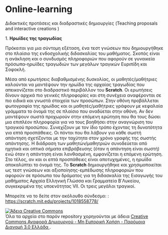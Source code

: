 # Online-learning

Διδακτικές προτάσεις και διαδραστικές δημιουργίες (Teaching proposals and interactive creations )

1\. **Ηρωϊδες της τραγωδίας**

Πρόκειται για μια σύντομη εξέταση, ένα τεστ γνώσεων που δημιουργήθηκε στο πλαίσιο της ενδοσχολικής διδασκαλίας του μαθήματος. Σκοπός είναι η ανάκληση και ο συνδυσμός πληροφοριών που αφορούν σε γυναικεία πρόσωπα-ηρωϊδες τραγωδιών των μεγάλων τραγικών Ευριπίδη και Σοφοκλή.

Μέσα από ερωτήσεις διαβαθμισμένης δυσκολίας, οι μαθητές/μαθήτριες καλούνται να μαντέψουν την ηρωϊδα της αρχαίας τραγωδίας που απεικονίζεται στο διαδραστικό περιβάλλον του **Scratch**. Οι ερωτήσεις δίνουν αρχικά πιο γενικές πληροφορίες και στη συνέχεια αναφέρονται σε πιο ειδικά και γνωστά στοιχεία των προσώπων. Στην οθόνη προβάλλεται φωτογραφία της ηρωίδας και οι μαθητές/μαθήτριες γράφουν με κεφαλαία γράμματα το όνομά της σε πλαίσιο που αναδύεται στην οθόνη. Αν δεν μαντέψουν σωστά προχωρούν στην επόμενη ερώτηση που θα τους δώσει μια επιπλέον πληροφορία για να τους βοηθήσει στην αναγνώριση του τραγικού προσώπου. Συνεχίζουν με τον ίδιο τρόπο έχοντας τη δυνατότητα για επτά προσπάθειες. Οι πόντοι που θα λάβουν για κάθε σωστή απάντηση σχετίζονται με την ταχύτητα στον χρόνο γραφής της σωστής απάντησης. Η διάδραση των μαθητών/μαθητριών συνοδεύεται από ηχητικά και οπτικά σήματα επιβράβευσης (όταν η απάντηση είναι σωστή)  ενώ όταν η απάντηση είναι λανθασμένη, εμφανίζεται η επόμενη ερώτηση. Στο τέλος, αν και οι επτά προσπάθειες είναι αποτυχημένες, η ηρωϊδα αποκαλύπτει το όνομά της. To  **Scratch** δημιουργήθηκε και χρησιμοποιείται ως τεστ γνώσεων και αξιοποίησης-εμπέδωσης πληροφοριών που αφορούν σε πρόσωπα του δράματος για τη διδασκαλία της Εισαγωγής του μαθήματος Αρχαία Ελληνική Γλώσσα και Γραμματεία Β΄Λυκείου, συγκεκριμένα της υποενότητας VII. Οι τρεις μεγάλοι τραγικοί.

Μπορείτε να το δείτε στον ακόλουθο σύνδεσμο: : https://scratch.mit.edu/projects/1018558778/

<a rel="license" href="http://creativecommons.org/licenses/by-nc-sa/3.0/gr/"><img alt="Άδεια Creative Commons" style="border-width:0" src="https://i.creativecommons.org/l/by-nc-sa/3.0/gr/88x31.png" /></a><br />Όλα τα αρχεία στο παρόν repository χορηγούνται με άδεια <a rel="license" href="http://creativecommons.org/licenses/by-nc-sa/3.0/gr/">Creative Commons Αναφορά Δημιουργού - Μη Εμπορική Χρήση - Παρόμοια Διανομή 3.0 Ελλάδα </a>.
